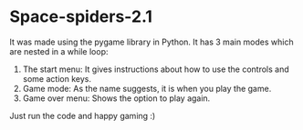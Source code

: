# Space-spiders-2.1
It was made using the pygame library in Python. It has 3 main modes which are nested in a while loop:
1. The start menu: It gives instructions about how to use the controls and some action keys.
2. Game mode: As the name suggests, it is when you play the game.
3. Game over menu: Shows the option to play again.

Just run the code and happy gaming :)
